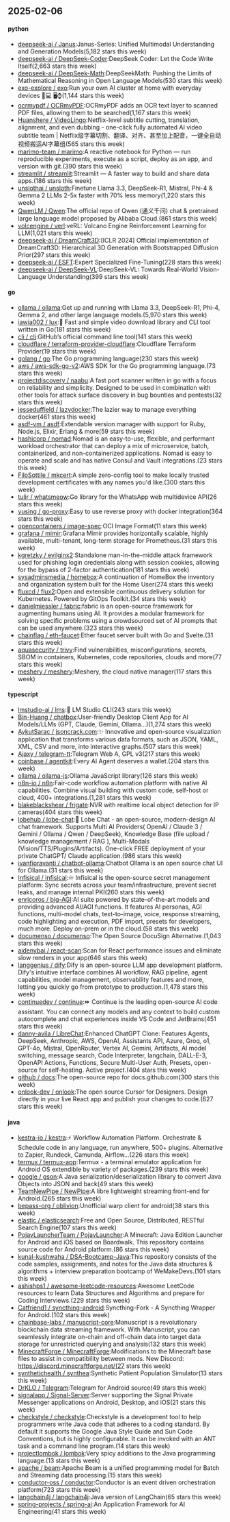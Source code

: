 ## 2025-02-06

#### python
* [deepseek-ai / Janus](https://github.com/deepseek-ai/Janus):Janus-Series: Unified Multimodal Understanding and Generation Models(5,182 stars this week)
* [deepseek-ai / DeepSeek-Coder](https://github.com/deepseek-ai/DeepSeek-Coder):DeepSeek Coder: Let the Code Write Itself(2,663 stars this week)
* [deepseek-ai / DeepSeek-Math](https://github.com/deepseek-ai/DeepSeek-Math):DeepSeekMath: Pushing the Limits of Mathematical Reasoning in Open Language Models(530 stars this week)
* [exo-explore / exo](https://github.com/exo-explore/exo):Run your own AI cluster at home with everyday devices 📱💻 🖥️⌚(1,144 stars this week)
* [ocrmypdf / OCRmyPDF](https://github.com/ocrmypdf/OCRmyPDF):OCRmyPDF adds an OCR text layer to scanned PDF files, allowing them to be searched(1,167 stars this week)
* [Huanshere / VideoLingo](https://github.com/Huanshere/VideoLingo):Netflix-level subtitle cutting, translation, alignment, and even dubbing - one-click fully automated AI video subtitle team | Netflix级字幕切割、翻译、对齐、甚至加上配音，一键全自动视频搬运AI字幕组(565 stars this week)
* [marimo-team / marimo](https://github.com/marimo-team/marimo):A reactive notebook for Python — run reproducible experiments, execute as a script, deploy as an app, and version with git.(390 stars this week)
* [streamlit / streamlit](https://github.com/streamlit/streamlit):Streamlit — A faster way to build and share data apps.(186 stars this week)
* [unslothai / unsloth](https://github.com/unslothai/unsloth):Finetune Llama 3.3, DeepSeek-R1, Mistral, Phi-4 & Gemma 2 LLMs 2-5x faster with 70% less memory(1,220 stars this week)
* [QwenLM / Qwen](https://github.com/QwenLM/Qwen):The official repo of Qwen (通义千问) chat & pretrained large language model proposed by Alibaba Cloud.(861 stars this week)
* [volcengine / verl](https://github.com/volcengine/verl):veRL: Volcano Engine Reinforcement Learning for LLM(1,021 stars this week)
* [deepseek-ai / DreamCraft3D](https://github.com/deepseek-ai/DreamCraft3D):[ICLR 2024] Official implementation of DreamCraft3D: Hierarchical 3D Generation with Bootstrapped Diffusion Prior(297 stars this week)
* [deepseek-ai / ESFT](https://github.com/deepseek-ai/ESFT):Expert Specialized Fine-Tuning(228 stars this week)
* [deepseek-ai / DeepSeek-VL](https://github.com/deepseek-ai/DeepSeek-VL):DeepSeek-VL: Towards Real-World Vision-Language Understanding(399 stars this week)

#### go
* [ollama / ollama](https://github.com/ollama/ollama):Get up and running with Llama 3.3, DeepSeek-R1, Phi-4, Gemma 2, and other large language models.(5,970 stars this week)
* [iawia002 / lux](https://github.com/iawia002/lux):👾 Fast and simple video download library and CLI tool written in Go(181 stars this week)
* [cli / cli](https://github.com/cli/cli):GitHub’s official command line tool(141 stars this week)
* [cloudflare / terraform-provider-cloudflare](https://github.com/cloudflare/terraform-provider-cloudflare):Cloudflare Terraform Provider(19 stars this week)
* [golang / go](https://github.com/golang/go):The Go programming language(230 stars this week)
* [aws / aws-sdk-go-v2](https://github.com/aws/aws-sdk-go-v2):AWS SDK for the Go programming language.(73 stars this week)
* [projectdiscovery / naabu](https://github.com/projectdiscovery/naabu):A fast port scanner written in go with a focus on reliability and simplicity. Designed to be used in combination with other tools for attack surface discovery in bug bounties and pentests(32 stars this week)
* [jesseduffield / lazydocker](https://github.com/jesseduffield/lazydocker):The lazier way to manage everything docker(461 stars this week)
* [asdf-vm / asdf](https://github.com/asdf-vm/asdf):Extendable version manager with support for Ruby, Node.js, Elixir, Erlang & more(59 stars this week)
* [hashicorp / nomad](https://github.com/hashicorp/nomad):Nomad is an easy-to-use, flexible, and performant workload orchestrator that can deploy a mix of microservice, batch, containerized, and non-containerized applications. Nomad is easy to operate and scale and has native Consul and Vault integrations.(23 stars this week)
* [FiloSottile / mkcert](https://github.com/FiloSottile/mkcert):A simple zero-config tool to make locally trusted development certificates with any names you'd like.(300 stars this week)
* [tulir / whatsmeow](https://github.com/tulir/whatsmeow):Go library for the WhatsApp web multidevice API(26 stars this week)
* [yusing / go-proxy](https://github.com/yusing/go-proxy):Easy to use reverse proxy with docker integration(364 stars this week)
* [opencontainers / image-spec](https://github.com/opencontainers/image-spec):OCI Image Format(11 stars this week)
* [grafana / mimir](https://github.com/grafana/mimir):Grafana Mimir provides horizontally scalable, highly available, multi-tenant, long-term storage for Prometheus.(31 stars this week)
* [kgretzky / evilginx2](https://github.com/kgretzky/evilginx2):Standalone man-in-the-middle attack framework used for phishing login credentials along with session cookies, allowing for the bypass of 2-factor authentication(181 stars this week)
* [sysadminsmedia / homebox](https://github.com/sysadminsmedia/homebox):A continuation of HomeBox the inventory and organization system built for the Home User(274 stars this week)
* [fluxcd / flux2](https://github.com/fluxcd/flux2):Open and extensible continuous delivery solution for Kubernetes. Powered by GitOps Toolkit.(34 stars this week)
* [danielmiessler / fabric](https://github.com/danielmiessler/fabric):fabric is an open-source framework for augmenting humans using AI. It provides a modular framework for solving specific problems using a crowdsourced set of AI prompts that can be used anywhere.(323 stars this week)
* [chainflag / eth-faucet](https://github.com/chainflag/eth-faucet):Ether faucet server built with Go and Svelte.(31 stars this week)
* [aquasecurity / trivy](https://github.com/aquasecurity/trivy):Find vulnerabilities, misconfigurations, secrets, SBOM in containers, Kubernetes, code repositories, clouds and more(77 stars this week)
* [meshery / meshery](https://github.com/meshery/meshery):Meshery, the cloud native manager(117 stars this week)

#### typescript
* [lmstudio-ai / lms](https://github.com/lmstudio-ai/lms):👾 LM Studio CLI(243 stars this week)
* [Bin-Huang / chatbox](https://github.com/Bin-Huang/chatbox):User-friendly Desktop Client App for AI Models/LLMs (GPT, Claude, Gemini, Ollama...)(1,274 stars this week)
* [AykutSarac / jsoncrack.com](https://github.com/AykutSarac/jsoncrack.com):✨ Innovative and open-source visualization application that transforms various data formats, such as JSON, YAML, XML, CSV and more, into interactive graphs.(507 stars this week)
* [Ajaxy / telegram-tt](https://github.com/Ajaxy/telegram-tt):Telegram Web A, GPL v3(217 stars this week)
* [coinbase / agentkit](https://github.com/coinbase/agentkit):Every AI Agent deserves a wallet.(204 stars this week)
* [ollama / ollama-js](https://github.com/ollama/ollama-js):Ollama JavaScript library(126 stars this week)
* [n8n-io / n8n](https://github.com/n8n-io/n8n):Fair-code workflow automation platform with native AI capabilities. Combine visual building with custom code, self-host or cloud, 400+ integrations.(1,281 stars this week)
* [blakeblackshear / frigate](https://github.com/blakeblackshear/frigate):NVR with realtime local object detection for IP cameras(404 stars this week)
* [lobehub / lobe-chat](https://github.com/lobehub/lobe-chat):🤯 Lobe Chat - an open-source, modern-design AI chat framework. Supports Multi AI Providers( OpenAI / Claude 3 / Gemini / Ollama / Qwen / DeepSeek), Knowledge Base (file upload / knowledge management / RAG ), Multi-Modals (Vision/TTS/Plugins/Artifacts). One-click FREE deployment of your private ChatGPT/ Claude application.(986 stars this week)
* [ivanfioravanti / chatbot-ollama](https://github.com/ivanfioravanti/chatbot-ollama):Chatbot Ollama is an open source chat UI for Ollama.(31 stars this week)
* [Infisical / infisical](https://github.com/Infisical/infisical):♾ Infisical is the open-source secret management platform: Sync secrets across your team/infrastructure, prevent secret leaks, and manage internal PKI(260 stars this week)
* [enricoros / big-AGI](https://github.com/enricoros/big-AGI):AI suite powered by state-of-the-art models and providing advanced AI/AGI functions. It features AI personas, AGI functions, multi-model chats, text-to-image, voice, response streaming, code highlighting and execution, PDF import, presets for developers, much more. Deploy on-prem or in the cloud.(58 stars this week)
* [documenso / documenso](https://github.com/documenso/documenso):The Open Source DocuSign Alternative.(1,043 stars this week)
* [aidenybai / react-scan](https://github.com/aidenybai/react-scan):Scan for React performance issues and eliminate slow renders in your app(646 stars this week)
* [langgenius / dify](https://github.com/langgenius/dify):Dify is an open-source LLM app development platform. Dify's intuitive interface combines AI workflow, RAG pipeline, agent capabilities, model management, observability features and more, letting you quickly go from prototype to production.(1,478 stars this week)
* [continuedev / continue](https://github.com/continuedev/continue):⏩ Continue is the leading open-source AI code assistant. You can connect any models and any context to build custom autocomplete and chat experiences inside VS Code and JetBrains(451 stars this week)
* [danny-avila / LibreChat](https://github.com/danny-avila/LibreChat):Enhanced ChatGPT Clone: Features Agents, DeepSeek, Anthropic, AWS, OpenAI, Assistants API, Azure, Groq, o1, GPT-4o, Mistral, OpenRouter, Vertex AI, Gemini, Artifacts, AI model switching, message search, Code Interpreter, langchain, DALL-E-3, OpenAPI Actions, Functions, Secure Multi-User Auth, Presets, open-source for self-hosting. Active project.(404 stars this week)
* [github / docs](https://github.com/github/docs):The open-source repo for docs.github.com(300 stars this week)
* [onlook-dev / onlook](https://github.com/onlook-dev/onlook):The open source Cursor for Designers. Design directly in your live React app and publish your changes to code.(627 stars this week)

#### java
* [kestra-io / kestra](https://github.com/kestra-io/kestra):⚡ Workflow Automation Platform. Orchestrate & Schedule code in any language, run anywhere, 500+ plugins. Alternative to Zapier, Rundeck, Camunda, Airflow...(226 stars this week)
* [termux / termux-app](https://github.com/termux/termux-app):Termux - a terminal emulator application for Android OS extendible by variety of packages.(239 stars this week)
* [google / gson](https://github.com/google/gson):A Java serialization/deserialization library to convert Java Objects into JSON and back(49 stars this week)
* [TeamNewPipe / NewPipe](https://github.com/TeamNewPipe/NewPipe):A libre lightweight streaming front-end for Android.(265 stars this week)
* [bepass-org / oblivion](https://github.com/bepass-org/oblivion):Unofficial warp client for android(38 stars this week)
* [elastic / elasticsearch](https://github.com/elastic/elasticsearch):Free and Open Source, Distributed, RESTful Search Engine(107 stars this week)
* [PojavLauncherTeam / PojavLauncher](https://github.com/PojavLauncherTeam/PojavLauncher):A Minecraft: Java Edition Launcher for Android and iOS based on Boardwalk. This repository contains source code for Android platform.(86 stars this week)
* [kunal-kushwaha / DSA-Bootcamp-Java](https://github.com/kunal-kushwaha/DSA-Bootcamp-Java):This repository consists of the code samples, assignments, and notes for the Java data structures & algorithms + interview preparation bootcamp of WeMakeDevs.(101 stars this week)
* [ashishps1 / awesome-leetcode-resources](https://github.com/ashishps1/awesome-leetcode-resources):Awesome LeetCode resources to learn Data Structures and Algorithms and prepare for Coding Interviews.(229 stars this week)
* [Catfriend1 / syncthing-android](https://github.com/Catfriend1/syncthing-android):Syncthing-Fork - A Syncthing Wrapper for Android.(102 stars this week)
* [chainbase-labs / manuscript-core](https://github.com/chainbase-labs/manuscript-core):Manuscript is a revolutionary blockchain data streaming framework. With Manuscript, you can seamlessly integrate on-chain and off-chain data into target data storage for unrestricted querying and analysis(132 stars this week)
* [MinecraftForge / MinecraftForge](https://github.com/MinecraftForge/MinecraftForge):Modifications to the Minecraft base files to assist in compatibility between mods. New Discord: https://discord.minecraftforge.net/(27 stars this week)
* [synthetichealth / synthea](https://github.com/synthetichealth/synthea):Synthetic Patient Population Simulator(13 stars this week)
* [DrKLO / Telegram](https://github.com/DrKLO/Telegram):Telegram for Android source(49 stars this week)
* [signalapp / Signal-Server](https://github.com/signalapp/Signal-Server):Server supporting the Signal Private Messenger applications on Android, Desktop, and iOS(21 stars this week)
* [checkstyle / checkstyle](https://github.com/checkstyle/checkstyle):Checkstyle is a development tool to help programmers write Java code that adheres to a coding standard. By default it supports the Google Java Style Guide and Sun Code Conventions, but is highly configurable. It can be invoked with an ANT task and a command line program.(14 stars this week)
* [projectlombok / lombok](https://github.com/projectlombok/lombok):Very spicy additions to the Java programming language.(13 stars this week)
* [apache / beam](https://github.com/apache/beam):Apache Beam is a unified programming model for Batch and Streaming data processing.(15 stars this week)
* [conductor-oss / conductor](https://github.com/conductor-oss/conductor):Conductor is an event driven orchestration platform(723 stars this week)
* [langchain4j / langchain4j](https://github.com/langchain4j/langchain4j):Java version of LangChain(65 stars this week)
* [spring-projects / spring-ai](https://github.com/spring-projects/spring-ai):An Application Framework for AI Engineering(41 stars this week)
